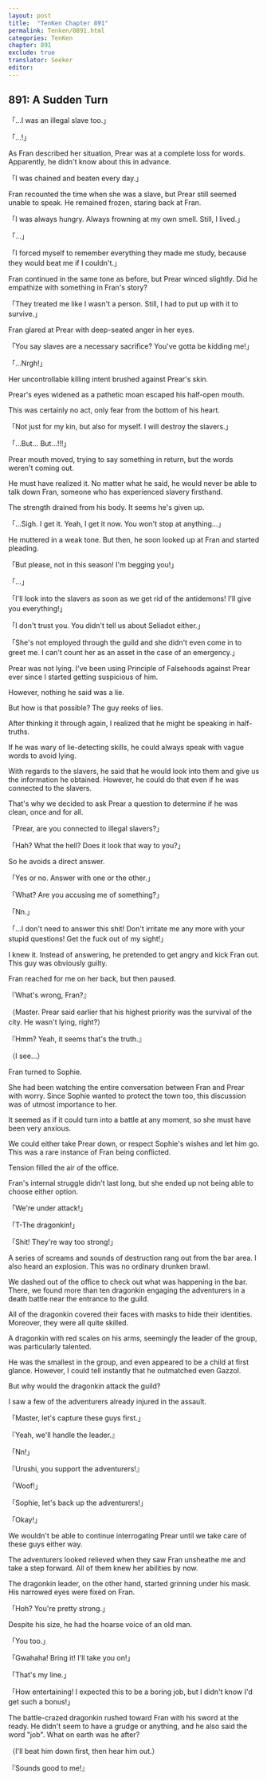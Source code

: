 ```yaml
---
layout: post
title:  "TenKen Chapter 891"
permalink: Tenken/0891.html
categories: TenKen
chapter: 891
exclude: true
translator: Seeker
editor: 
---
```

<h2>891: A Sudden Turn</h2>

「...I was an illegal slave too.」

「...!」

As Fran described her situation, Prear was at a complete loss for words. Apparently, he didn't know about this in advance.

「I was chained and beaten every day.」

Fran recounted the time when she was a slave, but Prear still seemed unable to speak. He remained frozen, staring back at Fran.

「I was always hungry. Always frowning at my own smell. Still, I lived.」

「...」

「I forced myself to remember everything they made me study, because they would beat me if I couldn't.」

Fran continued in the same tone as before, but Prear winced slightly. Did he empathize with something in Fran's story?

「They treated me like I wasn't a person. Still, I had to put up with it to survive.」

Fran glared at Prear with deep-seated anger in her eyes.

「You say slaves are a necessary sacrifice? You've gotta be kidding me!」

「...Nrgh!」

Her uncontrollable killing intent brushed against Prear's skin.

Prear's eyes widened as a pathetic moan escaped his half-open mouth.

This was certainly no act, only fear from the bottom of his heart.

「Not just for my kin, but also for myself. I will destroy the slavers.」

「...But... But...!!!」

Prear mouth moved, trying to say something in return, but the words weren't coming out.

He must have realized it. No matter what he said, he would never be able to talk down Fran, someone who has experienced slavery firsthand.

The strength drained from his body. It seems he's given up.

「...Sigh. I get it. Yeah, I get it now. You won't stop at anything...」

He muttered in a weak tone. But then, he soon looked up at Fran and started pleading.

「But please, not in this season! I'm begging you!」

「...」

「I'll look into the slavers as soon as we get rid of the antidemons! I'll give you everything!」

「I don't trust you. You didn't tell us about Seliadot either.」

「She's not employed through the guild and she didn't even come in to greet me. I can't count her as an asset in the case of an emergency.」

Prear was not lying. I've been using Principle of Falsehoods against Prear ever since I started getting suspicious of him.

However, nothing he said was a lie.

But how is that possible? The guy reeks of lies.

After thinking it through again, I realized that he might be speaking in half-truths.

If he was wary of lie-detecting skills, he could always speak with vague words to avoid lying.

With regards to the slavers, he said that he would look into them and give us the information he obtained. However, he could do that even if he was connected to the slavers.

That's why we decided to ask Prear a question to determine if he was clean, once and for all.

「Prear, are you connected to illegal slavers?」

「Hah? What the hell? Does it look that way to you?」

So he avoids a direct answer.

「Yes or no. Answer with one or the other.」

「What? Are you accusing me of something?」

「Nn.」

「...I don't need to answer this shit! Don't irritate me any more with your stupid questions! Get the fuck out of my sight!」

I knew it. Instead of answering, he pretended to get angry and kick Fran out. This guy was obviously guilty.

Fran reached for me on her back, but then paused.

『What's wrong, Fran?』

（Master. Prear said earlier that his highest priority was the survival of the city. He wasn't lying, right?）

『Hmm? Yeah, it seems that's the truth.』

（I see...）

Fran turned to Sophie.

She had been watching the entire conversation between Fran and Prear with worry. Since Sophie wanted to protect the town too, this discussion was of utmost importance to her.

It seemed as if it could turn into a battle at any moment, so she must have been very anxious.

We could either take Prear down, or respect Sophie's wishes and let him go. This was a rare instance of Fran being conflicted.

Tension filled the air of the office.

Fran's internal struggle didn't last long, but she ended up not being able to choose either option.

「We're under attack!」

「T-The dragonkin!」

「Shit! They're way too strong!」

A series of screams and sounds of destruction rang out from the bar area. I also heard an explosion. This was no ordinary drunken brawl.

We dashed out of the office to check out what was happening in the bar. There, we found more than ten dragonkin engaging the adventurers in a death battle near the entrance to the guild.

All of the dragonkin covered their faces with masks to hide their identities. Moreover, they were all quite skilled.

A dragonkin with red scales on his arms, seemingly the leader of the group, was particularly talented.

He was the smallest in the group, and even appeared to be a child at first glance. However, I could tell instantly that he outmatched even Gazzol.

But why would the dragonkin attack the guild?

I saw a few of the adventurers already injured in the assault.

「Master, let's capture these guys first.」

『Yeah, we'll handle the leader.』

「Nn!」

『Urushi, you support the adventurers!』

「Woof!」

「Sophie, let's back up the adventurers!」

「Okay!」

We wouldn't be able to continue interrogating Prear until we take care of these guys either way.

The adventurers looked relieved when they saw Fran unsheathe me and take a step forward. All of them knew her abilities by now.

The dragonkin leader, on the other hand, started grinning under his mask. His narrowed eyes were fixed on Fran.

「Hoh? You're pretty strong.」

Despite his size, he had the hoarse voice of an old man.

「You too.」

「Gwahaha! Bring it! I'll take you on!」

「That's my line.」

「How entertaining! I expected this to be a boring job, but I didn't know I'd get such a bonus!」

The battle-crazed dragonkin rushed toward Fran with his sword at the ready. He didn't seem to have a grudge or anything, and he also said the word "job". What on earth was he after?

（I'll beat him down first, then hear him out.）

『Sounds good to me!』



